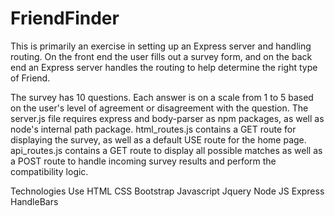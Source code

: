 # FriendFinder
This is primarily an exercise in setting up an Express server and handling routing. On the front end the user fills out a survey form, and on the back end an Express server handles the routing to help determine the right type of Friend.

The survey has 10 questions. Each answer is on a scale from 1 to 5 based on the user's level of agreement or disagreement with the question. The server.js file requires express and body-parser as npm packages, as well as node's internal path package. html_routes.js contains a GET route for displaying the survey, as well as a default USE route for the home page. api_routes.js contains a GET route to display all possible matches as well as a POST route to handle incoming survey results and perform the compatibility logic.

Technologies Use
HTML
CSS
Bootstrap
Javascript
Jquery
Node JS
Express
HandleBars
